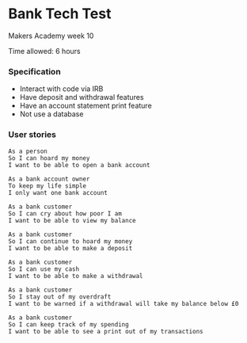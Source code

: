 # Bank Tech Test

Makers Academy week 10

Time allowed: 6 hours

### Specification

- Interact with code via IRB
- Have deposit and withdrawal features
- Have an account statement print feature
- Not use a database

### User stories

```
As a person
So I can hoard my money
I want to be able to open a bank account

As a bank account owner
To keep my life simple
I only want one bank account

As a bank customer
So I can cry about how poor I am
I want to be able to view my balance

As a bank customer
So I can continue to hoard my money
I want to be able to make a deposit

As a bank customer
So I can use my cash
I want to be able to make a withdrawal

As a bank customer
So I stay out of my overdraft
I want to be warned if a withdrawal will take my balance below £0

As a bank customer
So I can keep track of my spending
I want to be able to see a print out of my transactions

```
